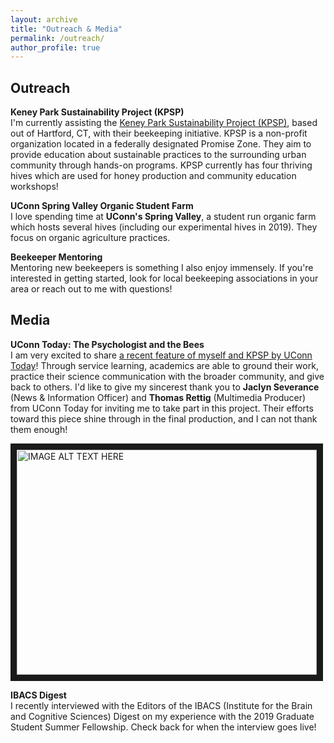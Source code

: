 ```yaml
---
layout: archive
title: "Outreach & Media"
permalink: /outreach/
author_profile: true
---
```


## Outreach

<b>Keney Park Sustainability Project (KPSP)</b>
<br>I'm currently assisting the [Keney Park Sustainability Project (KPSP)](https://www.keneyparksustainability.org/), based out of Hartford, CT, with their beekeeping initiative. KPSP is a non-profit organization located in a federally designated Promise Zone. They aim to provide education about sustainable practices to the surrounding urban community through hands-on programs. KPSP currently has four thriving hives which are used for honey production and community education workshops!

<b>UConn Spring Valley Organic Student Farm</b>
<br>I love spending time at **UConn's Spring Valley**, a student run organic farm which hosts several hives (including our experimental hives in 2019). They focus on organic agriculture practices.

<b>Beekeeper Mentoring</b>
<br>Mentoring new beekeepers is something I also enjoy immensely. If you're interested in getting started, look for local beekeeping associations in your area or reach out to me with questions!

## Media

<b>UConn Today: The Psychologist and the Bees</b>
<br>I am very excited to share [a recent feature of myself and KPSP by UConn Today](https://today.uconn.edu/2020/09/the-psychologist-and-the-bees/)! Through service learning, academics are able to ground their work, practice their science communication with the broader community, and give back to others. I'd like to give my sincerest thank you to <b>Jaclyn Severance</b> (News & Information Officer) and <b>Thomas Rettig</b> (Multimedia Producer) from UConn Today for inviting me to take part in this project. Their efforts toward this piece shine through in the final production, and I can not thank them enough!

<a href="https://www.youtube.com/watch?v=1AiRgTqXG1U&feature=emb_logo" target="_blank"><img src="http://img.youtube.com/vi/1AiRgTqXG1U/0.jpg"
alt="IMAGE ALT TEXT HERE" width="480" height="360" border="10" /></a>

<b>IBACS Digest</b>
<br>I recently interviewed with the Editors of the IBACS (Institute for the Brain and Cognitive Sciences) Digest on my experience with the 2019 Graduate Student Summer Fellowship. Check back for when the interview goes live!
